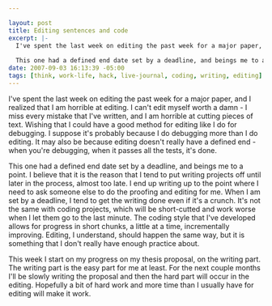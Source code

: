 ```yaml
--- 

layout: post
title: Editing sentences and code
excerpt: |-
  I've spent the last week on editing the past week for a major paper, and I realized that I am horrible at editing.  I can't edit myself worth a damn - I miss every mistake that I've written, and I am horrible at cutting pieces of text.  Wishing that I could have a good method for editing like I do for debugging.   I suppose it's probably because I do debugging more than I do editing.  It may also be because editing doesn't really have a defined end - when you're debugging, when it passes all the tests, it's done.
  
  This one had a defined end date set by a deadline, and beings me to a point.
date: 2007-09-03 16:13:39 -05:00
tags: [think, work-life, hack, live-journal, coding, writing, editing]
---
```

I've spent the last week on editing the past week for a major paper, and I realized that I am horrible at editing.  I can't edit myself worth a damn - I miss every mistake that I've written, and I am horrible at cutting pieces of text.  Wishing that I could have a good method for editing like I do for debugging.   I suppose it's probably because I do debugging more than I do editing.  It may also be because editing doesn't really have a defined end - when you're debugging, when it passes all the tests, it's done.

This one had a defined end date set by a deadline, and beings me to a point.  I believe that it is the reason that I tend to put writing projects off until later in the process, almost too late.  I end up writing up to the point where I need to ask someone else to do the proofing and editing for me.   When I am set by a deadline, I tend to get the writing done even if it's a crunch.  It's not the same with coding projects, which will be short-cutted and work worse when I let them go to the last minute.  The coding style that I've developed allows for progress in short chunks, a little at a time, incrementally improving.  Editing, I understand, should happen the same way, but it is something that I don't really have enough practice about.

This week I start on my progress on my thesis proposal, on the writing part.  The writing part is the easy part for me at least.  For the next couple months I'll be slowly writing the proposal and then the hard part will occur in the editing.  Hopefully a bit of hard work and more time than I usually have for editing will make it work.
